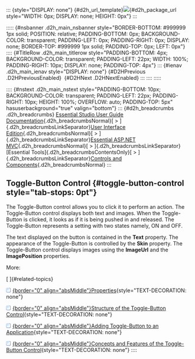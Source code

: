 ::: {style="DISPLAY: none"}
[](ms-xhelp:///?Id=d2h_url_template){#d2h_url_template}![](!package_url!){#d2h_package_url style="WIDTH: 0px; DISPLAY: none; HEIGHT: 0px"}
:::

::::: {#nsbanner .d2h_main_nsbanner style="BORDER-BOTTOM: #999999 1px solid; POSITION: relative; PADDING-BOTTOM: 0px; BACKGROUND-COLOR: transparent; PADDING-LEFT: 0px; PADDING-RIGHT: 0px; DISPLAY: none; BORDER-TOP: #999999 1px solid; PADDING-TOP: 0px; LEFT: 0px"}
:::: {#TitleRow .d2h_main_titlerow style="PADDING-BOTTOM: 4px; BACKGROUND-COLOR: transparent; PADDING-LEFT: 22px; WIDTH: 100%; PADDING-RIGHT: 10px; DISPLAY: none; PADDING-TOP: 4px"}
::: {#ienav .d2h_main_ienav style="DISPLAY: none"}
[](ms-xhelp:///?Id=2a9f90ba-a851-458c-8191-1585ad3fefd3){#D2HPrevious .D2HPreviousEnabled}  [](ms-xhelp:///?Id=b41981ff-c206-4d7d-b706-7f9fc91d3024){#D2HNext .D2HNextEnabled}
:::
::::
:::::

:::: {#nstext .d2h_main_nstext style="PADDING-BOTTOM: 10px; BACKGROUND-COLOR: transparent; PADDING-LEFT: 22px; PADDING-RIGHT: 10px; HEIGHT: 100%; OVERFLOW: auto; PADDING-TOP: 5px" hasuserbackground="true" valign="bottom"}
::: {#d2h_breadcrumbs .d2h_breadcrumbs}
[Essential Studio User Guide Documentation](ms-xhelp:///?Id=12457748-09e3-4d74-a240-8e049cedf030){.d2h_breadcrumbsNormal}[ \> ]{.d2h_breadcrumbsLinkSeparator}[User Interface Edition](ms-xhelp:///?Id=c29296b7-531c-413b-a0ec-488ca1f7f669){.d2h_breadcrumbsNormal}[ \> ]{.d2h_breadcrumbsLinkSeparator}[Essential ASP.NET MVC](ms-xhelp:///?Id=4b14e7d1-65c4-4f67-b1aa-2c37709905a5){.d2h_breadcrumbsNormal}[ \> ]{.d2h_breadcrumbsLinkSeparator}[Essential Tools]{.d2h_breadcrumbsContentsOnly}[ \> ]{.d2h_breadcrumbsLinkSeparator}[Controls and Components](ms-xhelp:///?Id=f0af2fff-6f00-4ca4-85a6-54e41ac5dc96){.d2h_breadcrumbsNormal}
:::

## Toggle-Button Control {#toggle-button-control style="tab-stops: 0pt"}

The Toggle-Button control allows you to click it to perform an action. The Toggle-Button control displays both text and images. When the Toggle-Button is clicked, it looks as if it is being pushed in and released. The Toggle-Button represents a setting with two states namely, ON and OFF.

The text displayed on the button is contained in the **Text** property. The appearance of the Toggle-Button is controlled by the **Skin** property. The Toggle-Button control displays images using the **ImageUrl** and the **ImagePosition** properties.

More:

[ ]{#related-topics}

[![](button.gif){border="0" align="absMiddle"}Properties](ms-xhelp:///?Id=b41981ff-c206-4d7d-b706-7f9fc91d3024){style="TEXT-DECORATION: none"}

[![](button.gif){border="0" align="absMiddle"}Structure of the Toggle-Button Control](ms-xhelp:///?Id=64134642-ef72-46f0-aa2a-27fa78e7a1a4){style="TEXT-DECORATION: none"}

[![](button.gif){border="0" align="absMiddle"}Adding Toggle-Button to an Application](ms-xhelp:///?Id=04365af1-6a05-479c-a703-4c530e4534a7){style="TEXT-DECORATION: none"}

[![](button.gif){border="0" align="absMiddle"}Concepts and Features of the Toggle-Button Control](ms-xhelp:///?Id=31e6037c-1c08-40ff-9844-d93592b42ebd){style="TEXT-DECORATION: none"}
::::
